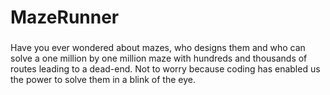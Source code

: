 # MazeRunner
###
Have you ever wondered about mazes, who designs them and who can solve a one million by one million maze with hundreds and thousands of routes leading to a dead-end. Not to worry because coding has enabled us the power to solve them in a blink of the eye.
